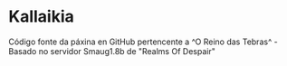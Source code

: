 Kallaikia
=========

Código fonte da páxina en GitHub pertencente a ^O Reino das Tebras^ - Basado no servidor Smaug1.8b de "Realms Of Despair"
